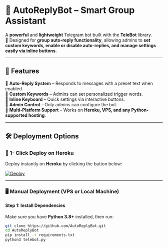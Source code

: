 # 🤖 AutoReplyBot – Smart Group Assistant  

A **powerful** and **lightweight** Telegram bot built with the **TeleBot** library.  
🚀 Designed for **group auto-reply functionality**, allowing admins to **set custom keywords, enable or disable auto-replies, and manage settings easily via inline buttons**.  

---

## 🌟 Features  
🔹 **Auto-Reply System** – Responds to messages with a preset text when enabled.  
🔹 **Custom Keywords** – Admins can set personalized trigger words.  
🔹 **Inline Keyboard** – Quick settings via interactive buttons.  
🔹 **Admin Control** – Only admins can configure the bot.  
🔹 **Multi-Platform Support** – Works on **Heroku, VPS, and any Python-supported hosting**.  

---

## 🛠 Deployment Options  

### 🚀 **1- Click Deploy on Heroku**  
Deploy instantly on **Heroku** by clicking the button below:  

[![Deploy](https://www.herokucdn.com/deploy/button.svg)](https://heroku.com/deploy?template=https://github.com/STKR2/AutoReplyBot)  

---

### 🖥 **Manual Deployment (VPS or Local Machine)**  
#### **Step 1: Install Dependencies**  
Make sure you have **Python 3.8+** installed, then run:  
```sh
git clone https://github.com/AutoReplyBot.git
cd AutoReplyBot
pip install -r requirements.txt
python3 telebot.py
